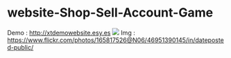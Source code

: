 # website-Shop-Sell-Account-Game
Demo :  http://xtdemowebsite.esy.es
<img src="https://www.flickr.com/photos/165817526@N06/46951390145/in/dateposted-public/">
Img : https://www.flickr.com/photos/165817526@N06/46951390145/in/dateposted-public/
